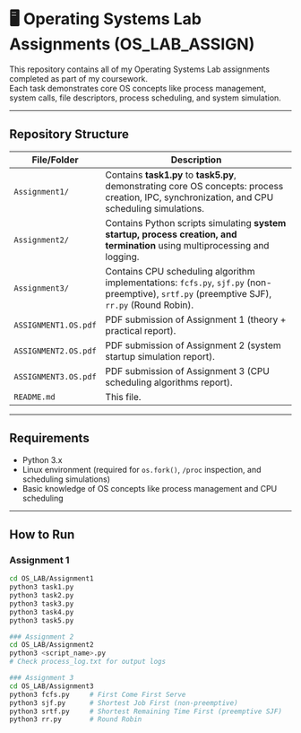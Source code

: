 # 🖥️ Operating Systems Lab Assignments (OS_LAB_ASSIGN)

This repository contains all of my Operating Systems Lab assignments completed as part of my coursework.  
Each task demonstrates core OS concepts like process management, system calls, file descriptors, process scheduling, and system simulation.

---

## Repository Structure

| File/Folder                | Description                                                                 |
|----------------------------|-----------------------------------------------------------------------------|
| `Assignment1/`             | Contains **task1.py** to **task5.py**, demonstrating core OS concepts: process creation, IPC, synchronization, and CPU scheduling simulations. |
| `Assignment2/`             | Contains Python scripts simulating **system startup, process creation, and termination** using multiprocessing and logging. |
| `Assignment3/`             | Contains CPU scheduling algorithm implementations: `fcfs.py`, `sjf.py` (non-preemptive), `srtf.py` (preemptive SJF), `rr.py` (Round Robin). |
| `ASSIGNMENT1.OS.pdf`       | PDF submission of Assignment 1 (theory + practical report).                 |
| `ASSIGNMENT2.OS.pdf`       | PDF submission of Assignment 2 (system startup simulation report).          |
| `ASSIGNMENT3.OS.pdf`       | PDF submission of Assignment 3 (CPU scheduling algorithms report).          |
| `README.md`                | This file.                                                                  |

---

## **Requirements**
- Python 3.x
- Linux environment (required for `os.fork()`, `/proc` inspection, and scheduling simulations)
- Basic knowledge of OS concepts like process management and CPU scheduling

---

## **How to Run**

### Assignment 1
```bash
cd OS_LAB/Assignment1
python3 task1.py
python3 task2.py
python3 task3.py
python3 task4.py
python3 task5.py

### Assignment 2
cd OS_LAB/Assignment2
python3 <script_name>.py
# Check process_log.txt for output logs

### Assignment 3
cd OS_LAB/Assignment3
python3 fcfs.py     # First Come First Serve
python3 sjf.py      # Shortest Job First (non-preemptive)
python3 srtf.py     # Shortest Remaining Time First (preemptive SJF)
python3 rr.py       # Round Robin



